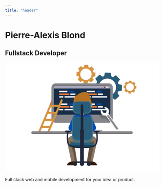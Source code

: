 ```yaml
---
title: "header"
---
```


<div id="header-heading" class="animated fadeInDownBig">

# Pierre-Alexis Blond

## Fullstack Developer

</div>

![header](imgs/data/header.png)

<div class="row">

<div id="header-text" class="offset-md-2 col-md-8">

Full stack web and mobile development for your idea or product.


</div>

</div>
